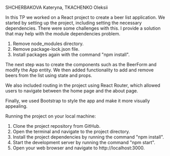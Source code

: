 SHCHERBAKOVA Kateryna, TKACHENKO Oleksii

In this TP we worked on a React project to create a beer list application. We started by setting up the project, including setting the necessary dependencies. There were some challenges with this. I provide a solution that may help with the module dependencies problem. 
1. Remove node_modules directory.
2. Remove package-lock.json file.
3. Install packages again with the command "npm install".

The next step was to create the components such as the BeerForm and modify the App entity. We then added functionality to add and remove beers from the list using state and props.

We also included routing in the project using React Router, which allowed users to navigate between the home page and the about page. 

Finally, we used Bootstrap to style the app and make it more visually appealing.

Running the project on your local machine:
1. Clone the project repository from GitHub.
2. Open the terminal and navigate to the project directory.
3. Install the project dependencies by running the command "npm install".
4. Start the development server by running the command "npm start".
5. Open your web browser and navigate to http://localhost:3000.
